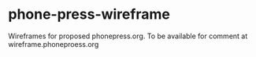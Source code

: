 phone-press-wireframe
=====================

Wireframes for proposed phonepress.org.  To be available for comment at wireframe.phoneproess.org
